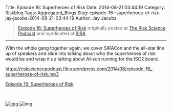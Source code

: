 Title: Episode 16: Superheroes of Risk
Date: 2014-08-21 03:44:19
Category: Riskblog
Tags: Aggregated_Blogs
Slug: episode-16:-superheroes-of-risk-jay-jacobs-2014-08-21-03:44:19
Author: Jay Jacobs

>[Episode 16: Superheroes of Risk](http://riskscience.net/2014/08/21/episode-16-superheroes-of-risk/) originally posted at [The Risk Science Podcast](http://riskscience.net) and syndicated at [SIRA](http://societyinforisk.org)
***
With the whole gang together again, we cover SIRACon and the all-star line up of speakers and slide into talking about who the superheroes of risk would be and wrap it up talking about Allison running for the ISC2 board.

<https://risksciencepodcast.files.wordpress.com/2014/08/episode-16_-superheroes-of-risk.mp3>

[Episode 16: Superheroes of Risk](https://risksciencepodcast.files.wordpress.com/2014/08/episode-16_-superheroes-of-risk.mp3)

 

[![img](/images/blank.png)](#) ![img](http://pixel.wp.com/b.gif?host=riskscience.net&blog=49067683&post=130&subd=risksciencepodcast&ref=&feed=1)


